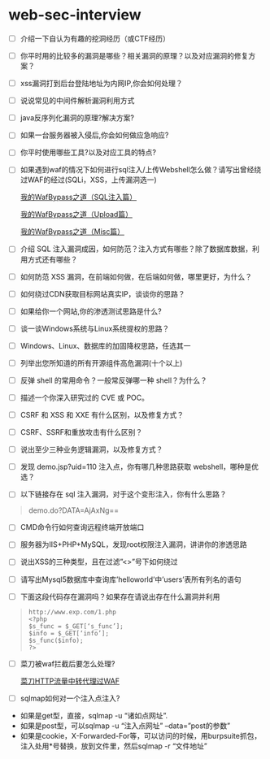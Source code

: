  # web-sec-interview
 - [ ] 介绍一下自认为有趣的挖洞经历（或CTF经历）
 
 - [ ] 你平时用的比较多的漏洞是哪些？相关漏洞的原理？以及对应漏洞的修复方案？
 
 - [ ] xss漏洞打到后台登陆地址为内网IP,你会如何处理？
 
 - [ ] 说说常见的中间件解析漏洞利用方式  
 
 - [ ] java反序列化漏洞的原理?解决方案?
 
 - [ ] 如果一台服务器被入侵后,你会如何做应急响应?
 
 - [ ] 你平时使用哪些工具?以及对应工具的特点?
 
 - [ ] 如果遇到waf的情况下如何进行sql注入/上传Webshell怎么做？请写出曾经绕过WAF的经过(SQLi，XSS，上传漏洞选一) 
 
    <a href="https://xz.aliyun.com/t/265/">我的WafBypass之道（SQL注入篇）</a>
  
    <a href="https://xz.aliyun.com/t/337/">我的WafBypass之道（Upload篇）</a>
  
    <a href="https://xz.aliyun.com/t/265/">我的WafBypass之道（Misc篇）</a>
  
 - [ ] 介绍 SQL 注入漏洞成因，如何防范？注入方式有哪些？除了数据库数据，利用方式还有哪些？
 
 - [ ] 如何防范 XSS 漏洞，在前端如何做，在后端如何做，哪里更好，为什么？
 
 - [ ] 如何绕过CDN获取目标网站真实IP，谈谈你的思路？  
 
 - [ ] 如果给你一个网站,你的渗透测试思路是什么?
 
 - [ ] 谈一谈Windows系统与Linux系统提权的思路？  
 
 - [ ] Windows、Linux、数据库的加固降权思路，任选其一  
 
 - [ ] 列举出您所知道的所有开源组件高危漏洞(十个以上)  
 
 - [ ] 反弹 shell 的常用命令？一般常反弹哪一种 shell？为什么？
 
 - [ ] 描述一个你深入研究过的 CVE 或 POC。
 
 - [ ] CSRF 和 XSS 和 XXE 有什么区别，以及修复方式？ 
 
 - [ ] CSRF、SSRF和重放攻击有什么区别？ 
 
 - [ ] 说出至少三种业务逻辑漏洞，以及修复方式？ 
 
 - [ ] 发现 demo.jsp?uid=110 注入点，你有哪几种思路获取 webshell，哪种是优选？ 
 
 - [ ] 以下链接存在 sql 注入漏洞，对于这个变形注入，你有什么思路？ 
 > demo.do?DATA=AjAxNg== 
 
 - [ ] CMD命令行如何查询远程终端开放端口
 
 - [ ] 服务器为IIS+PHP+MySQL，发现root权限注入漏洞，讲讲你的渗透思路  
 
 - [ ] 说出XSS的三种类型，且在过滤”<>”号下如何绕过  
 
 - [ ] 请写出Mysql5数据库中查询库’helloworld’中’users’表所有列名的语句  
 
 - [ ] 下面这段代码存在漏洞吗？如果存在请说出存在什么漏洞并利用  
 >     http://www.exp.com/1.php  
 >     <?php  
 >     $s_func = $_GET[‘s_func’];
 >     $info = $_GET[‘info’];
 >     $s_func($info);
 >     ?>

 - [ ] 菜刀被waf拦截后要怎么处理?
 
      <a href="https://xz.aliyun.com/t/2739/">菜刀HTTP流量中转代理过WAF</a>
   
 - [ ] sqlmap如何对一个注入点注入?
  - 如果是get型，直接，sqlmap -u “诸如点网址”. 
  - 如果是post型，可以sqlmap -u “注入点网址” –data=”post的参数” 
  - 如果是cookie，X-Forwarded-For等，可以访问的时候，用burpsuite抓包，注入处用*号替换，放到文件里，然后sqlmap -r “文件地址”
